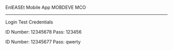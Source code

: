 EnlEASEt Mobile App
MOBDEVE MCO

----------------------------
Login Test Credentials

ID Number: 12345678
Pass: 123456

ID Number: 12345677
Pass: qwerty
